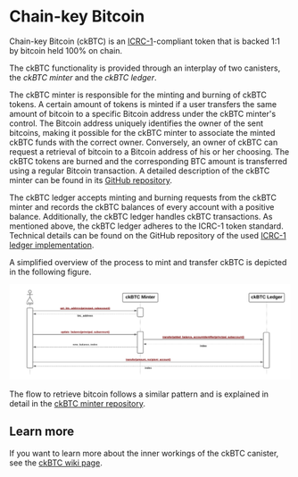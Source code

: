 # Chain-key Bitcoin

Chain-key Bitcoin (ckBTC) is an [ICRC-1](https://github.com/dfinity/ICRC-1/blob/aa82e52aaa74cc7c5f6a141e30b708bf42ede1e3/standards/ICRC-1/README.md)-compliant token that
is backed 1:1 by bitcoin held 100% on chain.

The ckBTC functionality is provided through an interplay of two canisters,
the _ckBTC minter_ and the _ckBTC ledger_.

The ckBTC minter is responsible for the minting and burning of ckBTC tokens.
A certain amount of tokens is minted if a user transfers the same amount of bitcoin to a
specific Bitcoin address under the ckBTC minter's control. The Bitcoin address uniquely
identifies the owner of the sent bitcoins, making it possible for the ckBTC minter to
associate the minted ckBTC funds with the correct owner.
Conversely, an owner of ckBTC can request a retrieval of bitcoin to a Bitcoin address of his or
her choosing.
The ckBTC tokens are burned and the corresponding BTC amount is transferred using a regular
Bitcoin transaction.
A detailed description of the ckBTC minter can be found in its [GitHub repository](https://github.com/dfinity/ic/tree/master/rs/bitcoin/ckbtc/minter).

The ckBTC ledger accepts minting and burning requests from the ckBTC minter and records
the ckBTC balances of every account with a positive balance.
Additionally, the ckBTC ledger handles ckBTC transactions.
As mentioned above, the ckBTC ledger adheres to the ICRC-1 token standard.
Technical details can be found on the GitHub repository of the used
[ICRC-1 ledger implementation](https://github.com/dfinity/ic/tree/master/rs/rosetta-api/icrc1).

A simplified overview of the process to mint and transfer ckBTC is depicted in the following figure.

![ckBTC overview](../../../samples/_attachments/ckbtc-overview.png)

The flow to retrieve bitcoin follows a similar pattern and is explained in detail
in the [ckBTC minter repository](https://github.com/dfinity/ic/tree/master/rs/bitcoin/ckbtc/minter).

## Learn more

If you want to learn more about the inner workings of the ckBTC canister, see the
[ckBTC wiki page](https://wiki.internetcomputer.org/wiki/Chain-key_Bitcoin).
